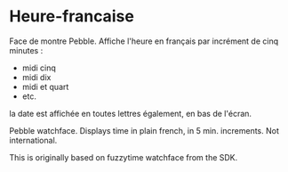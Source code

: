 # Heure-francaise

Face de montre Pebble.
Affiche l'heure en français par incrément de cinq minutes :
- midi cinq
- midi dix 
- midi et quart
- etc.

la date est affichée en toutes lettres également, en bas de l'écran.

Pebble watchface.
Displays time in plain french, in 5 min. increments. Not international.

This is originally based on fuzzytime watchface from the SDK.
